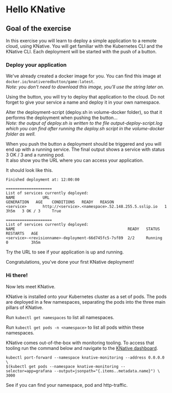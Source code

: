 # Hello KNative
## Goal of the exercise 
In this exercise you will learn to deploy a simple application to a remote cloud, using KNative. You will get familiar with the Kubernetes CLI and the KNative CLI. 
Each deployment will be started with the push of a button. 

### Deploy your application
We've already created a docker image for you. You can find this image at 
`docker.io/knativeredbutton/game:latest`. \
_Note: you don't need to download this image, you'll use the string later on._

Using the button, you will try to deploy that application to the cloud. Do not forget to give your service a name and deploy it in your own namespace.

Alter the deployment-script (deploy.sh in volume-docker folder), so that it performs the deployment when pushing the button... \
_Note: the output of deploy.sh is written to the file output-deploy-script.log which you can find after running the deploy.sh script in the volume-docker folder as well._  

When you push the button a deployment should be triggered and you will end up with a running service. 
The final output shows a service with status 3 OK / 3 and a running pod.  
It also show you the URL where you can access your application. 

It should look like this. 
``` 
Finished deployment at: 12:00:00

====================
List of services currently deployed:
NAME            URL                                             GENERATION   AGE    CONDITIONS   READY   REASON
<service>       http://<service>.<namespace>.52.148.255.5.sslip.io   1       3h5m   3 OK / 3     True

====================
List of services currently deployed:
NAME                                                 READY   STATUS    RESTARTS   AGE
<service>-<revisionname>-deployment-66d745fc5-7sf89  2/2     Running   0          3h5m
```

Try the URL to see if your application is up and running.

Congratulations, you've done your first KNative deployment!



### Hi there!
Now lets meet KNative.

KNative is installed onto your Kubernetes cluster as a set of pods. The pods are deployed in a few namespaces, separating the pods into the three main pillars of KNative. 

Run `kubectl get namespaces` to list all namespaces.

Run `kubectl get pods -n <namespace>` to list all pods within these namespaces.  


KNative comes out-of-the-box with monitoring tooling. To access that tooling run the command below and navigate to the [KNative dashboard](http://localhost:3000). 

```
kubectl port-forward --namespace knative-monitoring --address 0.0.0.0 \
$(kubectl get pods --namespace knative-monitoring --selector=app=grafana --output=jsonpath="{.items..metadata.name}") \
3000
```
See if you can find your namespace, pod and http-traffic. 